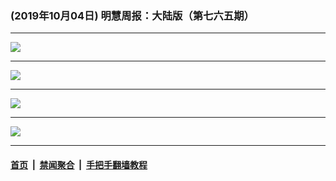 ### (2019年10月04日) 明慧周报：大陆版（第七六五期） 

---

<img src="http://qikan.minghui.org/mhqkpage/qikanimage/2019/10/03/mhzb_765_pdf-online1.png"/><hr/>
<img src="http://qikan.minghui.org/mhqkpage/qikanimage/2019/10/03/mhzb_765_pdf-online2.png"/><hr/>
<img src="http://qikan.minghui.org/mhqkpage/qikanimage/2019/10/03/mhzb_765_pdf-online3.png"/><hr/>
<img src="http://qikan.minghui.org/mhqkpage/qikanimage/2019/10/03/mhzb_765_pdf-online4.png"/><hr/>


#### [首页](../../../..) &nbsp;|&nbsp; [禁闻聚合](https://github.com/gfw-breaker/banned-news) &nbsp;|&nbsp; [手把手翻墙教程](https://github.com/gfw-breaker/guides) 